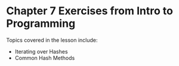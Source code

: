 # Chapter 7 Exercises from Intro to Programming

Topics covered in the lesson include:
* Iterating over Hashes
* Common Hash Methods
